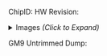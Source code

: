 <!-- Before you begin, have you checked the other issues to make sure -->
<!-- your cartridge hasn't already been mentioned? Good. -->

<!-- Title should have a name, (optional revision), and website -->
<!-- Example: "R4i SDHC 3DS Wifi (r4i-sdhc.com)" -->
<!-- Link a firmware updater, but if one is not available link a kernel. -->
<!-- In addition, provide any information you think might be useful. -->

ChipID: 
HW Revision: 



<details><summary>Images <em>(Click to Expand)</em></summary><p> <!-- Please do not modify this line. -->

<!-- Insert images after these comments. We'd like to see front of cart, -->
<!-- and both sides of the PCB. -->
<!-- We prefer direct image embeds over links to imgur albums. -->





<!-- Do not insert any images after this line. -->
</p></details> <!-- Please do not modify this line. -->

<!-- Link a dump of the cart taken using GM9 here. Not trimmed, please. -->

GM9 Untrimmed Dump: 
